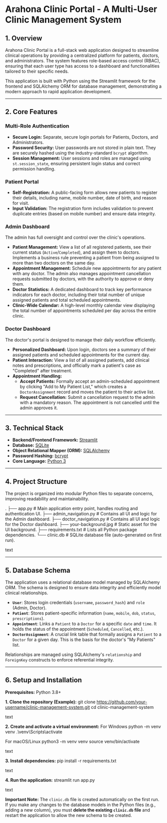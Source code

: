 # Arahona Clinic Portal - A Multi-User Clinic Management System

## 1. Overview

Arahona Clinic Portal is a full-stack web application designed to streamline clinical operations by providing a centralized platform for patients, doctors, and administrators. The system features role-based access control (RBAC), ensuring that each user type has access to a dashboard and functionalities tailored to their specific needs.

This application is built with Python using the Streamlit framework for the frontend and SQLAlchemy ORM for database management, demonstrating a modern approach to rapid application development.

---

## 2. Core Features

### Multi-Role Authentication
- **Secure Login:** Separate, secure login portals for Patients, Doctors, and Administrators.
- **Password Security:** User passwords are not stored in plain text. They are securely hashed using the industry-standard `bcrypt` algorithm.
- **Session Management:** User sessions and roles are managed using `st.session_state`, ensuring persistent login status and correct permission handling.

### Patient Portal
- **Self-Registration:** A public-facing form allows new patients to register their details, including name, mobile number, date of birth, and reason for visit.
- **Input Validation:** The registration form includes validation to prevent duplicate entries (based on mobile number) and ensure data integrity.

### Admin Dashboard
The admin has full oversight and control over the clinic's operations.
- **Patient Management:** View a list of all registered patients, see their current status (`Active`/`Completed`), and assign them to doctors. Implements a business rule preventing a patient from being assigned to more than two doctors on the same day.
- **Appointment Management:** Schedule new appointments for any patient with any doctor. The admin also manages appointment cancellation requests submitted by doctors, with the authority to approve or deny them.
- **Doctor Statistics:** A dedicated dashboard to track key performance indicators for each doctor, including their total number of unique assigned patients and total scheduled appointments.
- **Clinic-Wide Calendar:** A high-level monthly calendar view displaying the total number of appointments scheduled per day across the entire clinic.

### Doctor Dashboard
The doctor's portal is designed to manage their daily workflow efficiently.
- **Personalized Dashboard:** Upon login, doctors see a summary of their assigned patients and scheduled appointments for the current day.
- **Patient Interaction:** View a list of all assigned patients, add clinical notes and prescriptions, and officially mark a patient's case as "Completed" after treatment.
- **Appointment Handling:**
  - **Accept Patients:** Formally accept an admin-scheduled appointment by clicking "Add to My Patient List," which creates a `DoctorAssignment` record and moves the patient to their active list.
  - **Request Cancellation:** Submit a cancellation request to the admin with a mandatory reason. The appointment is not cancelled until the admin approves it.

---

## 3. Technical Stack

- **Backend/Frontend Framework:** [Streamlit](https://streamlit.io/)
- **Database:** [SQLite](https://www.sqlite.org/index.html)
- **Object Relational Mapper (ORM):** [SQLAlchemy](https://www.sqlalchemy.org/)
- **Password Hashing:** [bcrypt](https://pypi.org/project/bcrypt/)
- **Core Language:** [Python 3](https://www.python.org/)

---

## 4. Project Structure

The project is organized into modular Python files to separate concerns, improving readability and maintainability.

.
├── app.py # Main application entry point, handles routing and authentication UI.
├── admin_navigation.py # Contains all UI and logic for the Admin dashboard.
├── doctor_navigation.py # Contains all UI and logic for the Doctor dashboard.
├── your-background.jpg # Static asset for the UI background.
├── requirements.txt # Lists all Python package dependencies.
└── clinic.db # SQLite database file (auto-generated on first run).

text

---

## 5. Database Schema

The application uses a relational database model managed by SQLAlchemy ORM. The schema is designed to ensure data integrity and efficiently model clinical relationships.

- **`User`**: Stores login credentials (`username`, `password_hash`) and `role` (Admin, Doctor).
- **`Patient`**: Stores patient-specific information (`name`, `mobile`, `dob`, `status`, `prescriptions`).
- **`Appointment`**: Links a `Patient` to a `Doctor` for a specific `date` and `time`. It holds the status of the appointment (`Scheduled`, `Cancelled`, etc.).
- **`DoctorAssignment`**: A crucial link table that formally assigns a `Patient` to a `Doctor` for a given day. This is the basis for the doctor's "My Patients" list.

Relationships are managed using SQLAlchemy's `relationship` and `ForeignKey` constructs to enforce referential integrity.

---

## 6. Setup and Installation

**Prerequisites:** Python 3.8+

**1. Clone the repository (Example):**
git clone https://github.com/your-username/clinic-management-system.git
cd clinic-management-system

text

**2. Create and activate a virtual environment:**
For Windows
python -m venv venv
.\venv\Scripts\activate

For macOS/Linux
python3 -m venv venv
source venv/bin/activate

text

**3. Install dependencies:**
pip install -r requirements.txt

text

**4. Run the application:**
streamlit run app.py

text

**Important Note:** The `clinic.db` file is created automatically on the first run. If you make any changes to the database models in the Python files (e.g., adding a new column), you must **delete the existing `clinic.db` file** and restart the application to allow the new schema to be created.
